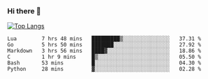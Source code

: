 ### Hi there 👋

<!--
**3Xpl0it3r/3Xpl0it3r** is a ✨ _special_ ✨ repository because its `README.md` (this file) appears on your GitHub profile.

Here are some ideas to get you started:

- 🔭 I’m currently working on ...
- 🌱 I’m currently learning ...
- 👯 I’m looking to collaborate on ...
- 🤔 I’m looking for help with ...
- 💬 Ask me about ...
- 📫 How to reach me: ...
- 😄 Pronouns: ...
- ⚡ Fun fact: ...
-->


[![Top Langs](https://github-readme-stats.vercel.app/api/top-langs/?username=3Xpl0it3r&layout=compact)](https://github.com/3Xpl0it3r/3Xpl0it3r)

<!--START_SECTION:waka-->

```text
Lua        7 hrs 48 mins   █████████▒░░░░░░░░░░░░░░░   37.31 %
Go         5 hrs 50 mins   ███████░░░░░░░░░░░░░░░░░░   27.92 %
Markdown   3 hrs 56 mins   ████▓░░░░░░░░░░░░░░░░░░░░   18.86 %
C          1 hr 9 mins     █▒░░░░░░░░░░░░░░░░░░░░░░░   05.50 %
Bash       53 mins         █░░░░░░░░░░░░░░░░░░░░░░░░   04.30 %
Python     28 mins         ▓░░░░░░░░░░░░░░░░░░░░░░░░   02.28 %
```

<!--END_SECTION:waka-->
